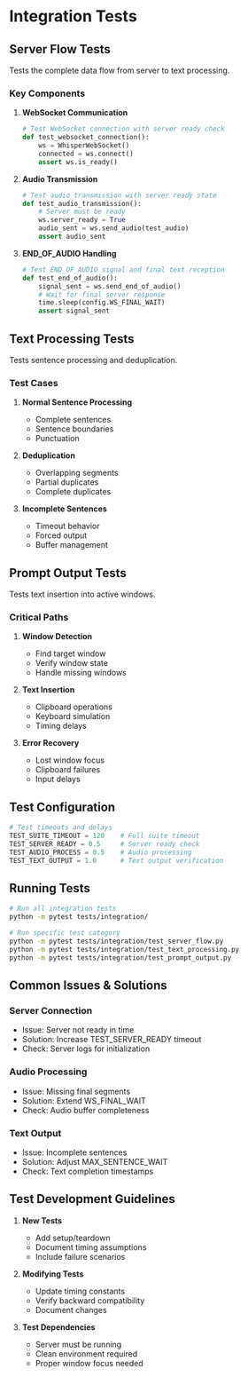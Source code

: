 # Integration Tests

## Server Flow Tests
Tests the complete data flow from server to text processing.

### Key Components
1. **WebSocket Communication**
   ```python
   # Test WebSocket connection with server ready check
   def test_websocket_connection():
       ws = WhisperWebSocket()
       connected = ws.connect()
       assert ws.is_ready()
   ```

2. **Audio Transmission**
   ```python
   # Test audio transmission with server ready state
   def test_audio_transmission():
       # Server must be ready
       ws.server_ready = True
       audio_sent = ws.send_audio(test_audio)
       assert audio_sent
   ```

3. **END_OF_AUDIO Handling**
   ```python
   # Test END_OF_AUDIO signal and final text reception
   def test_end_of_audio():
       signal_sent = ws.send_end_of_audio()
       # Wait for final server response
       time.sleep(config.WS_FINAL_WAIT)
       assert signal_sent
   ```

## Text Processing Tests
Tests sentence processing and deduplication.

### Test Cases
1. **Normal Sentence Processing**
   - Complete sentences
   - Sentence boundaries
   - Punctuation

2. **Deduplication**
   - Overlapping segments
   - Partial duplicates
   - Complete duplicates

3. **Incomplete Sentences**
   - Timeout behavior
   - Forced output
   - Buffer management

## Prompt Output Tests
Tests text insertion into active windows.

### Critical Paths
1. **Window Detection**
   - Find target window
   - Verify window state
   - Handle missing windows

2. **Text Insertion**
   - Clipboard operations
   - Keyboard simulation
   - Timing delays

3. **Error Recovery**
   - Lost window focus
   - Clipboard failures
   - Input delays

## Test Configuration
```python
# Test timeouts and delays
TEST_SUITE_TIMEOUT = 120    # Full suite timeout
TEST_SERVER_READY = 0.5     # Server ready check
TEST_AUDIO_PROCESS = 0.5    # Audio processing
TEST_TEXT_OUTPUT = 1.0      # Text output verification
```

## Running Tests
```bash
# Run all integration tests
python -m pytest tests/integration/

# Run specific test category
python -m pytest tests/integration/test_server_flow.py
python -m pytest tests/integration/test_text_processing.py
python -m pytest tests/integration/test_prompt_output.py
```

## Common Issues & Solutions

### Server Connection
- Issue: Server not ready in time
- Solution: Increase TEST_SERVER_READY timeout
- Check: Server logs for initialization

### Audio Processing
- Issue: Missing final segments
- Solution: Extend WS_FINAL_WAIT
- Check: Audio buffer completeness

### Text Output
- Issue: Incomplete sentences
- Solution: Adjust MAX_SENTENCE_WAIT
- Check: Text completion timestamps

## Test Development Guidelines

1. **New Tests**
   - Add setup/teardown
   - Document timing assumptions
   - Include failure scenarios

2. **Modifying Tests**
   - Update timing constants
   - Verify backward compatibility
   - Document changes

3. **Test Dependencies**
   - Server must be running
   - Clean environment required
   - Proper window focus needed
